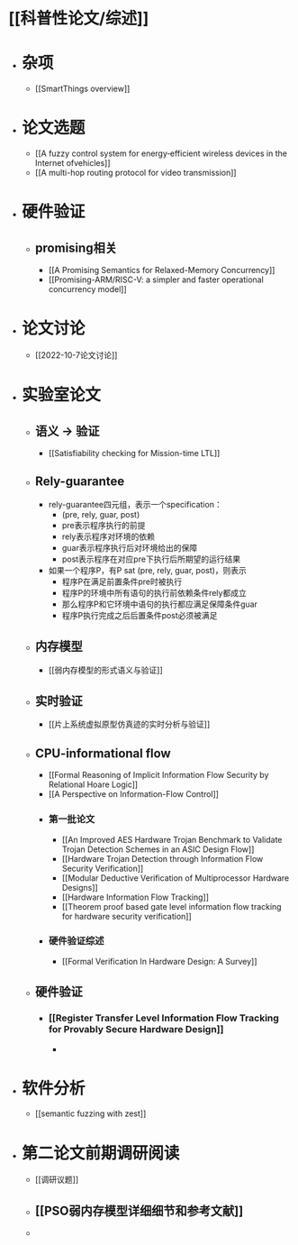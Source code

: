 # [[科普性论文/综述]]
- # 杂项
	- [[SmartThings overview]]
- # 论文选题
	- [[A fuzzy control system for energy‐efficient wireless devices in the Internet ofvehicles]]
	- [[A multi-hop routing protocol for video transmission]]
- # 硬件验证
	- ## promising相关
		- [[A Promising Semantics for Relaxed-Memory Concurrency]]
		- [[Promising-ARM/RISC-V: a simpler and faster operational concurrency model]]
- # 论文讨论
	- [[2022-10-7论文讨论]]
- # 实验室论文
	- ## 语义 -> 验证
		- [[Satisfiability checking for Mission-time LTL]]
	- ## Rely-guarantee
		- rely-guarantee四元组，表示一个specification：
			- (pre, rely, guar, post)
			- pre表示程序执行的前提
			- rely表示程序对环境的依赖
			- guar表示程序执行后对环境给出的保障
			- post表示程序在对应pre下执行后所期望的运行结果
		- 如果一个程序P，有P sat (pre, rely, guar, post)，则表示
			- 程序P在满足前置条件pre时被执行
			- 程序P的环境中所有语句的执行前依赖条件rely都成立
			- 那么程序P和它环境中语句的执行都应满足保障条件guar
			- 程序P执行完成之后后置条件post必须被满足
	- ## 内存模型
		- [[弱内存模型的形式语义与验证]]
	- ## 实时验证
		- [[片上系统虚拟原型仿真迹的实时分析与验证]]
	- ## CPU-informational flow
		- [[Formal Reasoning of Implicit Information Flow Security by Relational Hoare Logic]]
		- [[A Perspective on Information-Flow Control]]
		- ### 第一批论文
			- [[An Improved AES Hardware Trojan Benchmark to Validate Trojan Detection Schemes in an ASIC Design Flow]]
			- [[Hardware Trojan Detection through Information Flow Security Verification]]
			- [[Modular Deductive Verification of Multiprocessor Hardware Designs]]
			- [[Hardware Information Flow Tracking]]
			- [[Theorem proof based gate level information flow tracking for hardware security verification]]
		- ### 硬件验证综述
			- [[Formal Verification In Hardware Design: A Survey]]
	- ## 硬件验证
		- ### [[Register Transfer Level Information Flow Tracking for Provably Secure Hardware Design]]
			-
- # 软件分析
	- [[semantic fuzzing with zest]]
- # 第二论文前期调研阅读
	- [[调研议题]]
	- [[PSO弱内存模型详细细节和参考文献]]
		-
	-